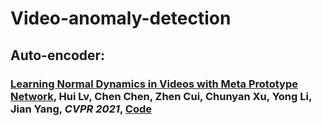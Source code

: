 # Video-anomaly-detection

## Auto-encoder: 
### [Learning Normal Dynamics in Videos with Meta Prototype Network](https://arxiv.org/pdf/2104.06689.pdf), Hui Lv, Chen Chen, Zhen Cui, Chunyan Xu, Yong Li, Jian Yang, _CVPR 2021_, [Code](https://github.com/ktr-hubrt/MPN/) 
